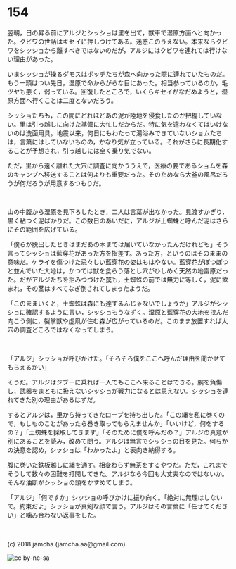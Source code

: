 # 154

翌朝，日の昇る前にアルジとシッショは里を出て，獣車で湿原方面へと向かった。クビワの世話はキセイに押しつけてある。迷惑このうえない。本来ならクビワをシッショから離すべきではないのだが，アルジにはクビワを連れては行けない理由があった。  

いまシッショが操るダモスはボッチたちが森へ向かった際に連れていたものだ。もう一頭はつい先日，湿原で命からがらな目にあった。相当参っているのか，毛ヅヤも悪く，弱っている。回復したところで，いくらキセイがなだめようと，湿原方面へ行くことは二度とないだろう。  

シッショたちも，この間にどれほどあの泥が陸地を侵食したのか把握していない。里は引っ越しに向けた準備に大忙しだからだ。特に気を遣わなくてはいけないのは洗面用具。地震以来，何日にもわたって湯浴みできていないショムたちは，言葉にはしていないものの，かなり気が立っている。それがさらに長期化することが予想され，引っ越しには全く乗り気でない。  

ただ，里から遠く離れた大穴に調査に向かううえで，医療の要であるショムを森のキャンプへ移送することは何よりも重要だった。そのためなら大釜の風呂だろうが何だろうが用意するつもりだ。  

<br>  

山の中腹から湿原を見下ろしたとき，二人は言葉が出なかった。見渡すかぎり，黒く粘つく泥ばかりだ。この数日のあいだに，アルジが土蜘蛛と呼んだ泥はさらにその範囲を広げている。  

「僕らが脱出したときはまだあの木までは届いていなかったんだけれども」そう言ってシッショは藍穿花があった方を指差す。あった方，というのはそのままの意味だ。ケライを傷つけた忌々しい藍穿花の姿はもはやない。藍穿花がぽつぽつと並んでいた大地は，かつては獣を食らう落とし穴がひしめく天然の地雷原だった。だがアルジたちを拒みつづけた罠も，土蜘蛛の前では無力に等しく，泥に飲まれ，その茎はすべてなぎ倒されてしまったようだ。  

「このままいくと，土蜘蛛は森にも達するんじゃないでしょうか」アルジがシッショに確認するように言い，シッショもうなずく。湿原と藍穿花の大地を挟んだ向こう側に，裂掌獣や虚凧が住む森が広がっているのだ。このまま放置すれば大穴の調査どころではなくなってしまう。  

<br>  

「アルジ」シッショが呼びかけた。「そろそろ僕をここへ呼んだ理由を聞かせてもらえるかい」  

そうだ。アルジはジブーに乗れば一人でもここへ来ることはできる。腕を負傷し，武器をまともに扱えないシッショが戦力になるとは思えない。シッショを連れてきた別の理由があるはずだ。  

するとアルジは，里から持ってきたロープを持ち出した。「この縄を私に巻くので，もしものことがあったら巻き取ってもらえませんか」「いいけど，何をするの？」「土蜘蛛を採取してきます」「そのために僕を呼んだの？」アルジの真意が別にあることを読み，改めて問う。アルジは無言でシッショの目を見た。何らかの決意を認め，シッショは「わかったよ」と表向き納得する。  

腹に巻いた鉄板越しに縄を通す。相変わらず無茶をするやつだ。ただ，これまでそうして数々の困難を打開してきた。アルジなら今回も大丈夫なのではないか。そんな油断がシッショの頭をかすめてしまう。  

「アルジ」「何ですか」シッショの呼びかけに振り向く。「絶対に無理はしないで。約束だよ」シッショが真剣な顔で言う。アルジはその言葉に「任せてください」と噛み合わない返事をした。  

<br>  
<br>  
(c) 2018 jamcha (jamcha.aa@gmail.com).  

![cc by-nc-sa](https://i.creativecommons.org/l/by-nc-sa/4.0/88x31.png)

